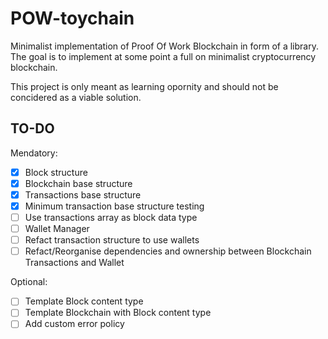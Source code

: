 # POW-toychain

Minimalist implementation of Proof Of Work Blockchain in form of a library. The goal is to implement at some point a full on minimalist cryptocurrency blockchain.

This project is only meant as learning opornity and should not be concidered as a viable solution.

## TO-DO

Mendatory:

- [x] Block structure
- [x] Blockchain base structure
- [x] Transactions base structure
- [x] Minimum transaction base structure testing
- [ ] Use transactions array as block data type
- [ ] Wallet Manager
- [ ] Refact transaction structure to use wallets
- [ ] Refact/Reorganise dependencies and ownership between Blockchain Transactions and Wallet

Optional:

- [ ] Template Block content type
- [ ] Template Blockchain with Block content type
- [ ] Add custom error policy

